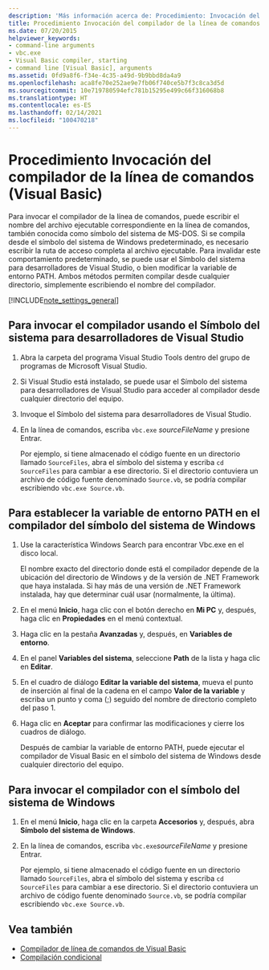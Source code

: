```yaml
---
description: 'Más información acerca de: Procedimiento: Invocación del compilador de la línea de comandos (Visual Basic)'
title: Procedimiento Invocación del compilador de la línea de comandos
ms.date: 07/20/2015
helpviewer_keywords:
- command-line arguments
- vbc.exe
- Visual Basic compiler, starting
- command line [Visual Basic], arguments
ms.assetid: 0fd9a8f6-f34e-4c35-a49d-9b9bbd8da4a9
ms.openlocfilehash: aca8fe70e252ae9e7fb06f740ce5b7f3c8ca3d5d
ms.sourcegitcommit: 10e719780594efc781b15295e499c66f316068b8
ms.translationtype: HT
ms.contentlocale: es-ES
ms.lasthandoff: 02/14/2021
ms.locfileid: "100470218"
---
```

# <a name="how-to-invoke-the-command-line-compiler-visual-basic"></a>Procedimiento Invocación del compilador de la línea de comandos (Visual Basic)

Para invocar el compilador de la línea de comandos, puede escribir el nombre del archivo ejecutable correspondiente en la línea de comandos, también conocida como símbolo del sistema de MS-DOS. Si se compila desde el símbolo del sistema de Windows predeterminado, es necesario escribir la ruta de acceso completa al archivo ejecutable. Para invalidar este comportamiento predeterminado, se puede usar el Símbolo del sistema para desarrolladores de Visual Studio, o bien modificar la variable de entorno PATH. Ambos métodos permiten compilar desde cualquier directorio, simplemente escribiendo el nombre del compilador.

[!INCLUDE[note_settings_general](~/includes/note-settings-general-md.md)]

## <a name="to-invoke-the-compiler-using-the-developer-command-prompt-for-visual-studio"></a>Para invocar el compilador usando el Símbolo del sistema para desarrolladores de Visual Studio

1. Abra la carpeta del programa Visual Studio Tools dentro del grupo de programas de Microsoft Visual Studio.

2. Si Visual Studio está instalado, se puede usar el Símbolo del sistema para desarrolladores de Visual Studio para acceder al compilador desde cualquier directorio del equipo.

3. Invoque el Símbolo del sistema para desarrolladores de Visual Studio.

4. En la línea de comandos, escriba `vbc.exe` *sourceFileName* y presione Entrar.

    Por ejemplo, si tiene almacenado el código fuente en un directorio llamado `SourceFiles`, abra el símbolo del sistema y escriba `cd SourceFiles` para cambiar a ese directorio. Si el directorio contuviera un archivo de código fuente denominado `Source.vb`, se podría compilar escribiendo `vbc.exe Source.vb`.

## <a name="to-set-the-path-environment-variable-to-the-compiler-for-the-windows-command-prompt"></a>Para establecer la variable de entorno PATH en el compilador del símbolo del sistema de Windows

1. Use la característica Windows Search para encontrar Vbc.exe en el disco local.

    El nombre exacto del directorio donde está el compilador depende de la ubicación del directorio de Windows y de la versión de .NET Framework que haya instalada. Si hay más de una versión de .NET Framework instalada, hay que determinar cuál usar (normalmente, la última).

2. En el menú **Inicio**, haga clic con el botón derecho en **Mi PC** y, después, haga clic en **Propiedades** en el menú contextual.

3. Haga clic en la pestaña **Avanzadas** y, después, en **Variables de entorno**.

4. En el panel **Variables del sistema**, seleccione **Path** de la lista y haga clic en **Editar**.

5. En el cuadro de diálogo **Editar la variable del sistema**, mueva el punto de inserción al final de la cadena en el campo **Valor de la variable** y escriba un punto y coma (;) seguido del nombre de directorio completo del paso 1.

6. Haga clic en **Aceptar** para confirmar las modificaciones y cierre los cuadros de diálogo.

     Después de cambiar la variable de entorno PATH, puede ejecutar el compilador de Visual Basic en el símbolo del sistema de Windows desde cualquier directorio del equipo.

## <a name="to-invoke-the-compiler-using-the-windows-command-prompt"></a>Para invocar el compilador con el símbolo del sistema de Windows

1. En el menú **Inicio**, haga clic en la carpeta **Accesorios** y, después, abra **Símbolo del sistema de Windows**.

2. En la línea de comandos, escriba `vbc.exe`*sourceFileName* y presione Entrar.

     Por ejemplo, si tiene almacenado el código fuente en un directorio llamado `SourceFiles`, abra el símbolo del sistema y escriba `cd SourceFiles` para cambiar a ese directorio. Si el directorio contuviera un archivo de código fuente denominado `Source.vb`, se podría compilar escribiendo `vbc.exe Source.vb`.

## <a name="see-also"></a>Vea también

- [Compilador de línea de comandos de Visual Basic](index.md)
- [Compilación condicional](../../programming-guide/program-structure/conditional-compilation.md)
